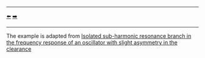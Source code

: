 ***
[⬅️](../045/README.md "Previous example")
[➡️](../047/README.md "Next example")
***

The example is adapted from [Isolated sub-harmonic resonance branch in the frequency response of an oscillator with slight asymmetry in the clearance](https://doi.org/10.1016/j.jsv.2007.12.040)

